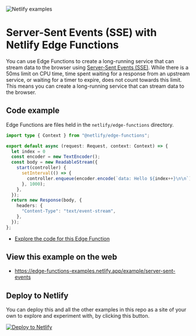 ![Netlify examples](https://user-images.githubusercontent.com/5865/159468750-df1c2783-39b2-40da-9c0f-971f72a7ea3f.png)

# Server-Sent Events (SSE) with Netlify Edge Functions

You can use Edge Functions to create a long-running service that can stream data to the browser using [Server-Sent Events (SSE)](https://developer.mozilla.org/en-US/docs/Web/API/Server-sent_events). While there is a 50ms limit on CPU time, time spent waiting for a response from an upstream service, or waiting for a timer to expire, does not count towards this limit. This means you can create a long-running service that can stream data to the browser.

## Code example

Edge Functions are files held in the `netlify/edge-functions` directory.

```ts
import type { Context } from "@netlify/edge-functions";

export default async (request: Request, context: Context) => {
  let index = 0
  const encoder = new TextEncoder();
  const body = new ReadableStream({
    start(controller) {
      setInterval(() => {
        controller.enqueue(encoder.encode(`data: Hello ${index++}\n\n`));
      }, 1000);
    },
  });
  return new Response(body, {
    headers: {
      "Content-Type": "text/event-stream",
    },
  });
};

```

- [Explore the code for this Edge Function](../../netlify/edge-functions/sse.ts)

## View this example on the web

- https://edge-functions-examples.netlify.app/example/server-sent-events

## Deploy to Netlify

You can deploy this and all the other examples in this repo as a site of your own to explore and experiment with, by
clicking this button.

[![Deploy to Netlify](https://www.netlify.com/img/deploy/button.svg)](https://app.netlify.com/start/deploy?repository=https://github.com/netlify/examples/&create_from_path=examples/edge-functions/&utm_campaign=dx-examples&utm_source=edge-functions-examples&utm_medium=web&utm_content=Deploy%20Edge%20Functions%20Examples%20to%20Netlify)
